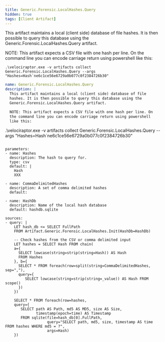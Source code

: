 ```yaml
---
title: Generic.Forensic.LocalHashes.Query
hidden: true
tags: [Client Artifact]
---
```


This artifact maintains a local (client side) database of file
hashes. It is then possible to query this database using the
Generic.Forensic.LocalHashes.Query artifact.

NOTE: This artifact expects a CSV file with one hash per line. On
the command line you can encode carriage return using powershell
like this:

```
.\velociraptor.exe -v artifacts collect Generic.Forensic.LocalHashes.Query --args "Hashes=Hash`ne6c1ce56e6729a0b077c0f2384726b30"
```


```yaml
name: Generic.Forensic.LocalHashes.Query
description: |
  This artifact maintains a local (client side) database of file
  hashes. It is then possible to query this database using the
  Generic.Forensic.LocalHashes.Query artifact.

  NOTE: This artifact expects a CSV file with one hash per line. On
  the command line you can encode carriage return using powershell
  like this:

  ```
  .\velociraptor.exe -v artifacts collect Generic.Forensic.LocalHashes.Query --args "Hashes=Hash`ne6c1ce56e6729a0b077c0f2384726b30"
  ```

parameters:
  - name: Hashes
    description: The hash to query for.
    type: csv
    default: |
      Hash
      XXX

  - name: CommaDelimitedHashes
    description: A set of comma delimited hashes
    default:

  - name: HashDb
    description: Name of the local hash database
    default: hashdb.sqlite

sources:
  - query: |
      LET hash_db <= SELECT FullPath
      FROM Artifact.Generic.Forensic.LocalHashes.Init(HashDb=HashDb)

      -- Check hashes from the CSV or comma delimited input
      LET hashes = SELECT Hash FROM chain(
      a={
        SELECT lowcase(string=strip(string=Hash)) AS Hash
        FROM Hashes
      }, b={
        SELECT * FROM foreach(row=split(string=CommaDelimitedHashes, sep=","),
        query={
           SELECT lowcase(string=strip(string=_value)) AS Hash FROM scope()
        })
      })

      SELECT * FROM foreach(row=hashes,
      query={
         SELECT path AS Path, md5 AS MD5, size AS Size,
                timestamp(epoch=time) AS Timestamp
         FROM sqlite(file=hash_db[0].FullPath,
                     query="SELECT path, md5, size, timestamp AS time FROM hashes WHERE md5 = ?",
                     args=Hash)
      })

```
